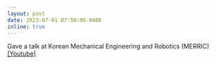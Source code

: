 ```yaml
---
layout: post
date: 2023-07-01 07:59:00-0400
inline: true
---
```


Gave a talk at Korean Mechanical Engineering and Robotics (MERRIC) [[Youtube]](https://www.youtube.com/watch?v=OLYkgKTKYZA)

